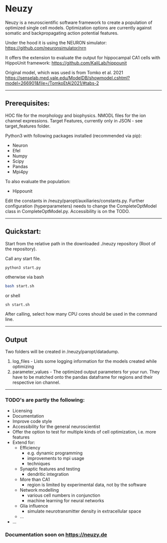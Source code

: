 # Neuzy

Neuzy is a neuroscientific software framework to create a population of optimized single cell models.
Optimization options are currently against somatic and backpropagating action potential features.

Under the hood it is using the NEURON simulator: https://github.com/neuronsimulator/nrn

It offers the extension to evaluate the output for hippocampal CA1 cells with HippoUnit framework: https://github.com/KaliLab/hippounit

Original model, which was used is from Tomko et al. 2021 https://senselab.med.yale.edu/ModelDB/showmodel.cshtml?model=266901&file=/TomkoEtAl2021/#tabs-2

---

## Prerequisites:

HOC file for the morphology and biophysics.
NMODL files for the ion channel expressions.
Target Features, currently only in JSON - see target_features folder.

Python3 with following packages installed (recommended via pip):
  - Neuron
  - Efel
  - Numpy
  - Scipy
  - Pandas
  - Mpi4py

To also evaluate the population:
  - Hippounit

Edit the constants in /neuzy/paropt/auxiliaries/constants.py.
Further configuration (hyperparameters) needs to change the CompleteOptModel class in CompleteOptModel.py.
Accessibility is on the TODO.

---

## Quickstart:

Start from the relative path in the downloaded ./neuzy repository (Root of the repository).

Call any start file.
```bash
python3 start.py
```
otherwise via bash
```bash
bash start.sh  
```
or shell
```
sh start.sh
```

After calling, select how many CPU cores should be used in the command line.

---
## Output

Two folders will be created in /neuzy/paropt/datadump.
1. log_files - Lists some logging information for the models created while optimizing
2. parameter_values - The optimized output parameters for your run. They have to be matched onto the pandas dataframe for regions and their respective ion channel.

---
### TODO's are partly the following:

- Licensing
- Documentation
- Improve code style
- Accessibility for the general neuroscientist
- Offer the option to test for multiple kinds of cell optimization, i.e. more features
- Extend for:
  - Efficiency
    - e.g. dynamic programming
    - improvements to mpi usage
    - techniques
  - Synaptic features and testing
    - dendritic integration
  - More than CA1
    - region is limited by experimental data, not by the software
  - Network modelling
    - various cell numbers in conjunction
    - machine learning for neural networks
  - Glia influence
    - simulate neurotransmitter density in extracellular space
  - ...
- ...


### Documentation soon on https://neuzy.de
